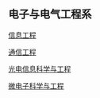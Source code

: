 ## 电子与电气工程系

[信息工程](个人申请总结/电子与电气工程系/信息工程/README.md)

[通信工程](个人申请总结/电子与电气工程系/通信工程/README.md)

[光电信息科学与工程](个人申请总结/电子与电气工程系/光电信息科学与工程/README.md)

[微电子科学与工程](个人申请总结/电子与电气工程系/微电子科学与工程/README.md)
